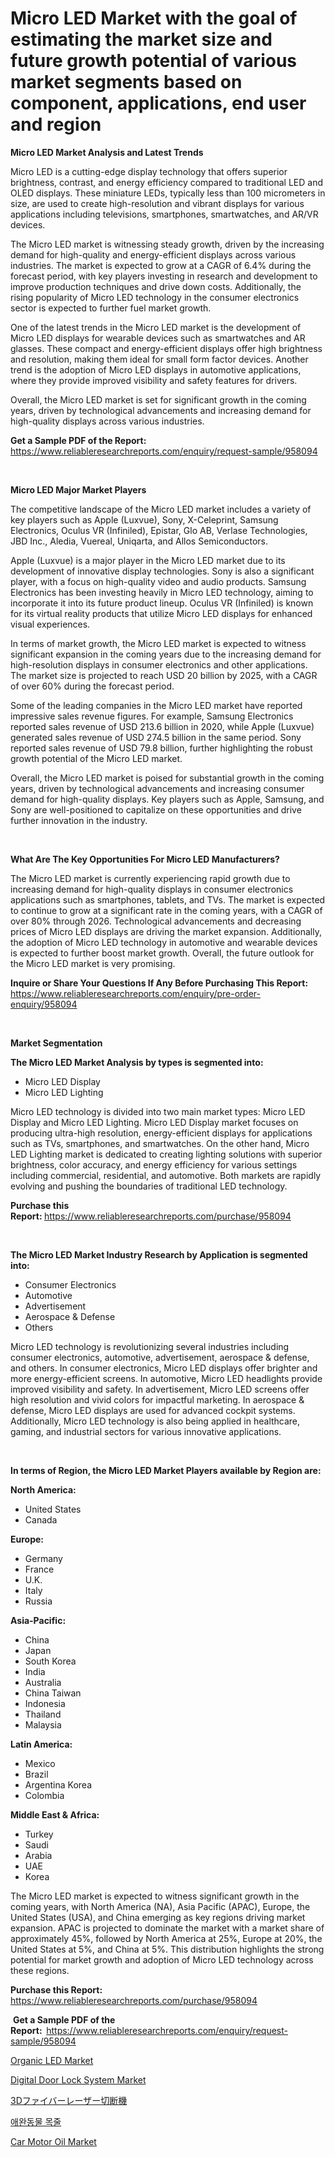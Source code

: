 <p><h1>Micro LED Market with the goal of estimating the market size and future growth potential of various market segments based on component, applications, end user and region</h1></p><p><strong>Micro LED Market Analysis and Latest Trends</strong></p>
<p><p>Micro LED is a cutting-edge display technology that offers superior brightness, contrast, and energy efficiency compared to traditional LED and OLED displays. These miniature LEDs, typically less than 100 micrometers in size, are used to create high-resolution and vibrant displays for various applications including televisions, smartphones, smartwatches, and AR/VR devices.</p><p>The Micro LED market is witnessing steady growth, driven by the increasing demand for high-quality and energy-efficient displays across various industries. The market is expected to grow at a CAGR of 6.4% during the forecast period, with key players investing in research and development to improve production techniques and drive down costs. Additionally, the rising popularity of Micro LED technology in the consumer electronics sector is expected to further fuel market growth.</p><p>One of the latest trends in the Micro LED market is the development of Micro LED displays for wearable devices such as smartwatches and AR glasses. These compact and energy-efficient displays offer high brightness and resolution, making them ideal for small form factor devices. Another trend is the adoption of Micro LED displays in automotive applications, where they provide improved visibility and safety features for drivers.</p><p>Overall, the Micro LED market is set for significant growth in the coming years, driven by technological advancements and increasing demand for high-quality displays across various industries.</p></p>
<p><strong>Get a Sample PDF of the Report:&nbsp;</strong> <a href="https://www.reliableresearchreports.com/enquiry/request-sample/958094">https://www.reliableresearchreports.com/enquiry/request-sample/958094</a></p>
<p>&nbsp;</p>
<p><strong>Micro LED Major Market Players</strong></p>
<p><p>The competitive landscape of the Micro LED market includes a variety of key players such as Apple (Luxvue), Sony, X-Celeprint, Samsung Electronics, Oculus VR (Infiniled), Epistar, Glo AB, Verlase Technologies, JBD Inc., Aledia, Vuereal, Uniqarta, and Allos Semiconductors.</p><p>Apple (Luxvue) is a major player in the Micro LED market due to its development of innovative display technologies. Sony is also a significant player, with a focus on high-quality video and audio products. Samsung Electronics has been investing heavily in Micro LED technology, aiming to incorporate it into its future product lineup. Oculus VR (Infiniled) is known for its virtual reality products that utilize Micro LED displays for enhanced visual experiences.</p><p>In terms of market growth, the Micro LED market is expected to witness significant expansion in the coming years due to the increasing demand for high-resolution displays in consumer electronics and other applications. The market size is projected to reach USD 20 billion by 2025, with a CAGR of over 60% during the forecast period.</p><p>Some of the leading companies in the Micro LED market have reported impressive sales revenue figures. For example, Samsung Electronics reported sales revenue of USD 213.6 billion in 2020, while Apple (Luxvue) generated sales revenue of USD 274.5 billion in the same period. Sony reported sales revenue of USD 79.8 billion, further highlighting the robust growth potential of the Micro LED market.</p><p>Overall, the Micro LED market is poised for substantial growth in the coming years, driven by technological advancements and increasing consumer demand for high-quality displays. Key players such as Apple, Samsung, and Sony are well-positioned to capitalize on these opportunities and drive further innovation in the industry.</p></p>
<p>&nbsp;</p>
<p><strong>What Are The Key Opportunities For Micro LED Manufacturers?</strong></p>
<p><p>The Micro LED market is currently experiencing rapid growth due to increasing demand for high-quality displays in consumer electronics applications such as smartphones, tablets, and TVs. The market is expected to continue to grow at a significant rate in the coming years, with a CAGR of over 80% through 2026. Technological advancements and decreasing prices of Micro LED displays are driving the market expansion. Additionally, the adoption of Micro LED technology in automotive and wearable devices is expected to further boost market growth. Overall, the future outlook for the Micro LED market is very promising.</p></p>
<p><strong>Inquire or Share Your Questions If Any Before Purchasing This Report:</strong> <a href="https://www.reliableresearchreports.com/enquiry/pre-order-enquiry/958094">https://www.reliableresearchreports.com/enquiry/pre-order-enquiry/958094</a></p>
<p>&nbsp;</p>
<p><strong>Market Segmentation</strong></p>
<p><strong>The Micro LED Market Analysis by types is segmented into:</strong></p>
<p><ul><li>Micro LED Display</li><li>Micro LED Lighting</li></ul></p>
<p><p>Micro LED technology is divided into two main market types: Micro LED Display and Micro LED Lighting. Micro LED Display market focuses on producing ultra-high resolution, energy-efficient displays for applications such as TVs, smartphones, and smartwatches. On the other hand, Micro LED Lighting market is dedicated to creating lighting solutions with superior brightness, color accuracy, and energy efficiency for various settings including commercial, residential, and automotive. Both markets are rapidly evolving and pushing the boundaries of traditional LED technology.</p></p>
<p><strong>Purchase this Report:&nbsp;</strong><a href="https://www.reliableresearchreports.com/purchase/958094">https://www.reliableresearchreports.com/purchase/958094</a></p>
<p>&nbsp;</p>
<p><strong>The Micro LED Market Industry Research by Application is segmented into:</strong></p>
<p><ul><li>Consumer Electronics</li><li>Automotive</li><li>Advertisement</li><li>Aerospace & Defense</li><li>Others</li></ul></p>
<p><p>Micro LED technology is revolutionizing several industries including consumer electronics, automotive, advertisement, aerospace & defense, and others. In consumer electronics, Micro LED displays offer brighter and more energy-efficient screens. In automotive, Micro LED headlights provide improved visibility and safety. In advertisement, Micro LED screens offer high resolution and vivid colors for impactful marketing. In aerospace & defense, Micro LED displays are used for advanced cockpit systems. Additionally, Micro LED technology is also being applied in healthcare, gaming, and industrial sectors for various innovative applications.</p></p>
<p>&nbsp;</p>
<p><strong>In terms of Region, the Micro LED Market Players available by Region are:</strong></p>
<p>
    <p> <strong> North America: </strong>
        <ul>
            <li>United States</li>
            <li>Canada</li>
        </ul>
        </p> 
    <p> <strong> Europe: </strong>
        <ul>
            <li>Germany</li>
            <li>France</li>
            <li>U.K.</li>
            <li>Italy</li>
            <li>Russia</li>
        </ul>
        </p> 
    <p> <strong> Asia-Pacific: </strong>
        <ul>
            <li>China</li>
            <li>Japan</li>
            <li>South Korea</li>
            <li>India</li>
            <li>Australia</li>
            <li>China Taiwan</li>
            <li>Indonesia</li>
            <li>Thailand</li>
            <li>Malaysia</li>
        </ul>
        </p> 
    <p> <strong> Latin America: </strong>
        <ul>
            <li>Mexico</li>
            <li>Brazil</li>
            <li>Argentina Korea</li>
            <li>Colombia</li>
        </ul>
        </p> 
    <p> <strong> Middle East & Africa: </strong>
        <ul>
            <li>Turkey</li>
            <li>Saudi</li>
            <li>Arabia</li>
            <li>UAE</li>
            <li>Korea</li>
        </ul>
    </p>
    </p>
<p><p>The Micro LED market is expected to witness significant growth in the coming years, with North America (NA), Asia Pacific (APAC), Europe, the United States (USA), and China emerging as key regions driving market expansion. APAC is projected to dominate the market with a market share of approximately 45%, followed by North America at 25%, Europe at 20%, the United States at 5%, and China at 5%. This distribution highlights the strong potential for market growth and adoption of Micro LED technology across these regions.</p></p>
<p><strong>Purchase this Report: </strong><a href="https://www.reliableresearchreports.com/purchase/958094">https://www.reliableresearchreports.com/purchase/958094</a></p>
<p>&nbsp;<strong>Get a Sample PDF of the Report:&nbsp;&nbsp;</strong><a href="https://www.reliableresearchreports.com/enquiry/request-sample/958094">https://www.reliableresearchreports.com/enquiry/request-sample/958094</a></p>
<p><strong></strong></p>
<p><p><a href="https://github.com/wwwkeltoum/Market-Research-Report-List-2/blob/main/organic-led-market.md">Organic LED Market</a></p><p><a href="https://github.com/gamblestampleyjenny50m5sl6/Market-Research-Report-List-1/blob/main/digital-door-lock-system-market.md">Digital Door Lock System Market</a></p><p><a href="https://github.com/EmoryYundt1935/Market-Research-Report-List-1/blob/main/47344349811.md">3Dファイバーレーザー切断機</a></p><p><a href="https://github.com/CliftonFisher9067/Market-Research-Report-List-1/blob/main/11495759161.md">애완동물 목줄</a></p><p><a href="https://issuu.com/reportprime-2/docs/car-motor-oil-market-size-2030.pptx">Car Motor Oil Market</a></p></p>
